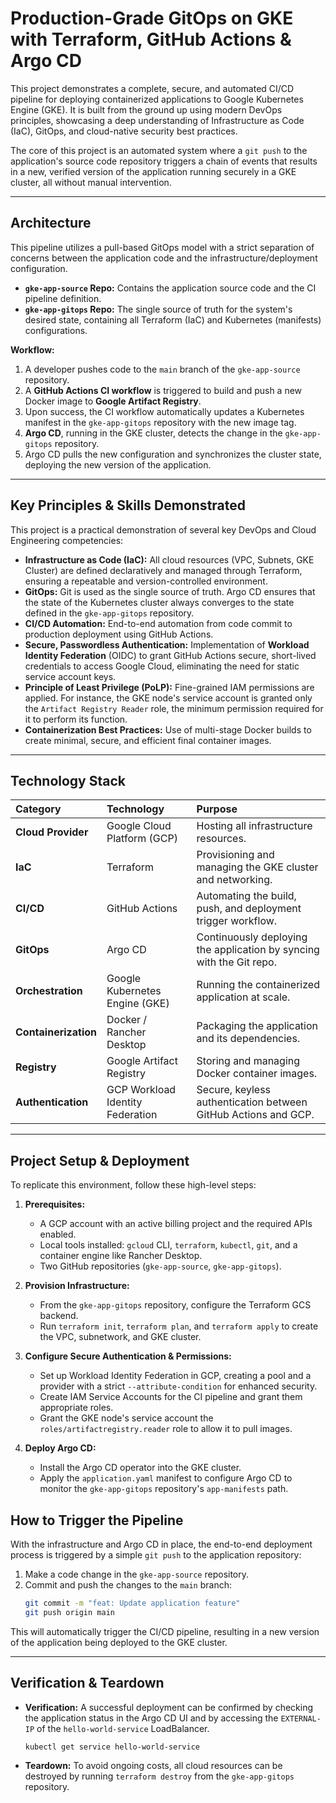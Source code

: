 # Production-Grade GitOps on GKE with Terraform, GitHub Actions & Argo CD

This project demonstrates a complete, secure, and automated CI/CD pipeline for deploying containerized applications to Google Kubernetes Engine (GKE). It is built from the ground up using modern DevOps principles, showcasing a deep understanding of Infrastructure as Code (IaC), GitOps, and cloud-native security best practices.

The core of this project is an automated system where a `git push` to the application's source code repository triggers a chain of events that results in a new, verified version of the application running securely in a GKE cluster, all without manual intervention.

---
## Architecture

This pipeline utilizes a pull-based GitOps model with a strict separation of concerns between the application code and the infrastructure/deployment configuration.

* **`gke-app-source` Repo:** Contains the application source code and the CI pipeline definition.
* **`gke-app-gitops` Repo:** The single source of truth for the system's desired state, containing all Terraform (IaC) and Kubernetes (manifests) configurations.



**Workflow:**
1.  A developer pushes code to the `main` branch of the `gke-app-source` repository.
2.  A **GitHub Actions CI workflow** is triggered to build and push a new Docker image to **Google Artifact Registry**.
3.  Upon success, the CI workflow automatically updates a Kubernetes manifest in the `gke-app-gitops` repository with the new image tag.
4.  **Argo CD**, running in the GKE cluster, detects the change in the `gke-app-gitops` repository.
5.  Argo CD pulls the new configuration and synchronizes the cluster state, deploying the new version of the application.

---
## Key Principles & Skills Demonstrated

This project is a practical demonstration of several key DevOps and Cloud Engineering competencies:
* **Infrastructure as Code (IaC):** All cloud resources (VPC, Subnets, GKE Cluster) are defined declaratively and managed through Terraform, ensuring a repeatable and version-controlled environment.
* **GitOps:** Git is used as the single source of truth. Argo CD ensures that the state of the Kubernetes cluster always converges to the state defined in the `gke-app-gitops` repository.
* **CI/CD Automation:** End-to-end automation from code commit to production deployment using GitHub Actions.
* **Secure, Passwordless Authentication:** Implementation of **Workload Identity Federation** (OIDC) to grant GitHub Actions secure, short-lived credentials to access Google Cloud, eliminating the need for static service account keys.
* **Principle of Least Privilege (PoLP):** Fine-grained IAM permissions are applied. For instance, the GKE node's service account is granted only the `Artifact Registry Reader` role, the minimum permission required for it to perform its function.
* **Containerization Best Practices:** Use of multi-stage Docker builds to create minimal, secure, and efficient final container images.

---
## Technology Stack

| Category | Technology | Purpose |
| :--- | :--- | :--- |
| **Cloud Provider** | Google Cloud Platform (GCP) | Hosting all infrastructure resources. |
| **IaC** | Terraform | Provisioning and managing the GKE cluster and networking. |
| **CI/CD** | GitHub Actions | Automating the build, push, and deployment trigger workflow. |
| **GitOps** | Argo CD | Continuously deploying the application by syncing with the Git repo. |
| **Orchestration** | Google Kubernetes Engine (GKE) | Running the containerized application at scale. |
| **Containerization** | Docker / Rancher Desktop | Packaging the application and its dependencies. |
| **Registry** | Google Artifact Registry | Storing and managing Docker container images. |
| **Authentication** | GCP Workload Identity Federation | Secure, keyless authentication between GitHub Actions and GCP. |

---
## Project Setup & Deployment

To replicate this environment, follow these high-level steps:

1.  **Prerequisites:**
    * A GCP account with an active billing project and the required APIs enabled.
    * Local tools installed: `gcloud` CLI, `terraform`, `kubectl`, `git`, and a container engine like Rancher Desktop.
    * Two GitHub repositories (`gke-app-source`, `gke-app-gitops`).

2.  **Provision Infrastructure:**
    * From the `gke-app-gitops` repository, configure the Terraform GCS backend.
    * Run `terraform init`, `terraform plan`, and `terraform apply` to create the VPC, subnetwork, and GKE cluster.

3.  **Configure Secure Authentication & Permissions:**
    * Set up Workload Identity Federation in GCP, creating a pool and a provider with a strict `--attribute-condition` for enhanced security.
    * Create IAM Service Accounts for the CI pipeline and grant them appropriate roles.
    * Grant the GKE node's service account the `roles/artifactregistry.reader` role to allow it to pull images.

4.  **Deploy Argo CD:**
    * Install the Argo CD operator into the GKE cluster.
    * Apply the `application.yaml` manifest to configure Argo CD to monitor the `gke-app-gitops` repository's `app-manifests` path.

## How to Trigger the Pipeline

With the infrastructure and Argo CD in place, the end-to-end deployment process is triggered by a simple `git push` to the application repository:

1.  Make a code change in the `gke-app-source` repository.
2.  Commit and push the changes to the `main` branch:
    ```bash
    git commit -m "feat: Update application feature"
    git push origin main
    ```
This will automatically trigger the CI/CD pipeline, resulting in a new version of the application being deployed to the GKE cluster.

---
## Verification & Teardown

* **Verification:** A successful deployment can be confirmed by checking the application status in the Argo CD UI and by accessing the `EXTERNAL-IP` of the `hello-world-service` LoadBalancer.
    ```bash
    kubectl get service hello-world-service
    ```
* **Teardown:** To avoid ongoing costs, all cloud resources can be destroyed by running `terraform destroy` from the `gke-app-gitops` repository.
